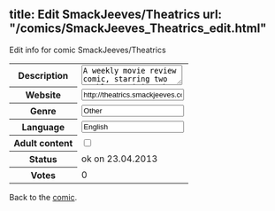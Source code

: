 title: Edit SmackJeeves/Theatrics
url: "/comics/SmackJeeves_Theatrics_edit.html"
---
Edit info for comic SmackJeeves/Theatrics

<form name="comic" action="http://gaepostmail.appengine.com/comic" name="post">
<table class="comicinfo">
<tr>
<th>Description</th><td><textarea name="description">A weekly movie review comic, starring two ruthless critics who will bash a different cinematic release, both new blockbusters and obscure classics, every week. By Itamar Katz</textarea></td>
</tr>
<tr>
<th>Website</th><td><input type="text" name="url" value="http://theatrics.smackjeeves.com/comics/"/></td>
</tr>
<tr>
<th>Genre</th><td><input type="text" name="genre" value="Other"/></td>
</tr>
<tr>
<th>Language</th><td><input type="text" name="language" value="English"/></td>
</tr>
<tr>
<th>Adult content</th><td><input type="checkbox" name="adult" value="adult" /></td>
</tr>
<tr>
<th>Status</th><td>ok on 23.04.2013</td>
</tr>
<tr>
<th>Votes</th><td>0</div></td>
</tr>
</table>
</form>

Back to the [comic](/comics/SmackJeeves_Theatrics.html).
